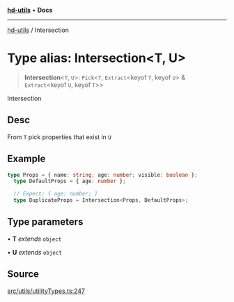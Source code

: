 [**hd-utils**](../README.md) • **Docs**

***

[hd-utils](../globals.md) / Intersection

# Type alias: Intersection\<T, U\>

> **Intersection**\<`T`, `U`\>: `Pick`\<`T`, `Extract`\<keyof `T`, keyof `U`\> & `Extract`\<keyof `U`, keyof `T`\>\>

Intersection

## Desc

From `T` pick properties that exist in `U`

## Example

```ts
type Props = { name: string; age: number; visible: boolean };
  type DefaultProps = { age: number };

  // Expect: { age: number; }
  type DuplicateProps = Intersection<Props, DefaultProps>;
```

## Type parameters

• **T** *extends* `object`

• **U** *extends* `object`

## Source

[src/utils/utilityTypes.ts:247](https://github.com/AhmadHddad/h-utils/blob/8e9e542f98b1a43a336ce585dc8666b21b0e894d/src/utils/utilityTypes.ts#L247)
